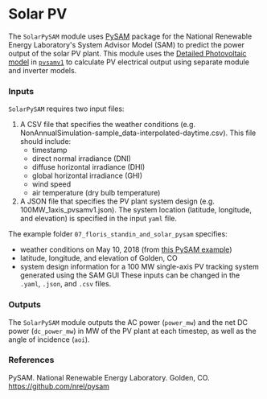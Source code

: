 # Solar PV

The `SolarPySAM` module uses [PySAM](https://nrel-pysam.readthedocs.io/en/main/overview.html) package for the National Renewable Energy Laboratory's System Advisor Model (SAM) to predict the power output of the solar PV plant. This module uses the [Detailed Photovoltaic model](https://sam.nrel.gov/photovoltaic.html) in [`pvsamv1`](https://nrel-pysam.readthedocs.io/en/main/modules/Pvsamv1.html) to calculate PV electrical output using separate module and inverter models.

### Inputs

`SolarPySAM` requires two input files:
1. A CSV file that specifies the weather conditions (e.g. NonAnnualSimulation-sample_data-interpolated-daytime.csv). This file should include: 
    - timestamp
    - direct normal irradiance (DNI)
    - diffuse horizontal irradiance (DHI)
    - global horizontal irradiance (GHI)
    - wind speed
    - air temperature (dry bulb temperature)
2.  A JSON file that specifies the PV plant system design (e.g. 100MW_1axis_pvsamv1.json).
The system location (latitude, longitude, and elevation) is specified in the input `yaml` file.

The example folder `07_floris_standin_and_solar_pysam` specifies:
- weather conditions on May 10, 2018 (from [this PySAM example](https://github.com/NREL/pysam/blob/main/Examples/NonAnnualSimulation.ipynb))
- latitude, longitude, and elevation of Golden, CO
- system design information for a 100 MW single-axis PV tracking system generated using the SAM GUI
These inputs can be changed in the `.yaml`, `.json`, and `.csv` files.

### Outputs

The `SolarPySAM` module outputs the AC power (`power_mw`) and the net DC power (`dc_power_mw`) in MW of the PV plant at each timestep, as well as the angle of incidence (`aoi`).

### References
PySAM. National Renewable Energy Laboratory. Golden, CO. https://github.com/nrel/pysam